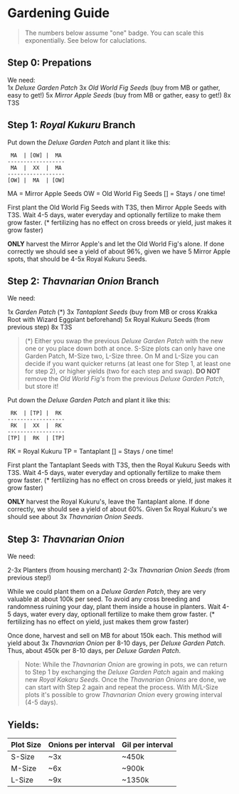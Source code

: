 # Gardening Guide

> The numbers below assume "one" badge. You can scale this exponentially.
> See below for caluclations.

## Step 0: Prepations

We need:  
1x _Deluxe Garden Patch_
3x _Old World Fig Seeds_ (buy from MB or gather, easy to get!)
5x _Mirror Apple Seeds_ (buy from MB or gather, easy to get!)
8x T3S

## Step 1: _Royal Kukuru_ Branch

Put down the _Deluxe Garden Patch_ and plant it like this:

```text
 MA  | [OW] |  MA
------------------
 MA  |  XX  |  MA
------------------
[OW] |  MA  | [OW]
```

MA = Mirror Apple Seeds
OW = Old World Fig Seeds
[] = Stays / one time!

First plant the Old World Fig Seeds with T3S, then Mirror Apple Seeds with T3S.
Wait 4-5 days, water everyday and optionally fertilize to make them grow faster.
(* fertilizing has no effect on cross breeds or yield, just makes it grow faster)

**ONLY** harvest the Mirror Apple's and let the Old World Fig's alone.
If done correctly we should see a yield of about 96%, given we have 5 Mirror Apple spots, that should be 4-5x Royal Kukuru Seeds.

## Step 2: _Thavnarian Onion_ Branch

We need:  

1x _Garden Patch_ (*)
3x _Tantaplant Seeds_ (buy from MB or cross Krakka Root with Wizard Eggplant beforehand)
5x Royal Kukuru Seeds (from previous step)
8x T3S

> (*) Either you swap the previous _Deluxe Garden Patch_ with the new one or you place down both at once.
> S-Size plots can only have one Garden Patch, M-Size two, L-Size three.
> On M and L-Size you can decide if you want quicker returns (at least one for Step 1, at least one for step 2), or higher yields (two for each step and swap).
> **DO NOT** remove the _Old World Fig's_ from the previous _Deluxe Garden Patch_, but store it!

Put down the _Deluxe Garden Patch_ and plant it like this:

```text
 RK  | [TP] |  RK
------------------
 RK  |  XX  |  RK
------------------
[TP] |  RK  | [TP]
```

RK = Royal Kukuru
TP = Tantaplant
[] = Stays / one time!

First plant the Tantaplant Seeds with T3S, then the Royal Kukuru Seeds with T3S.
Wait 4-5 days, water everyday and optionally fertilize to make them grow faster.
(* fertilizing has no effect on cross breeds or yield, just makes it grow faster)

**ONLY** harvest the Royal Kukuru's, leave the Tantaplant alone.
If done correctly, we should see a yield of about 60%. Given 5x Royal Kukuru's we should see about 3x _Thavnarian Onion Seeds_.

## Step 3: _Thavnarian Onion_

We need:

2-3x Planters (from housing merchant)
2-3x _Thavnarian Onion Seeds_ (from previous step!)

While we could plant them on a _Deluxe Garden Patch_, they are very valuable at about 100k per seed.
To avoid any cross breeding and randomness ruining your day, plant them inside a house in planters.
Wait 4-5 days, water every day, optionall fertilize to make them grow faster.
(* fertilizing has no effect on yield, just makes them grow faster)

Once done, harvest and sell on MB for about 150k each.
This method will yield about 3x _Thavnarian Onion_ per 8-10 days, per _Deluxe Garden Patch_.
Thus, about 450k per 8-10 days, per _Deluxe Garden Patch_.

> Note: While the _Thavnarian Onion_ are growing in pots, we can return to Step 1 by exchanging the _Deluxe Garden Patch_ again and making new _Royal Kakaru Seeds_.
> Once the _Thavnarian Onions_ are done, we can start with Step 2 again and repeat the process.
> With M/L-Size plots it's possible to grow _Thavnarian Onion_ every growing interval (4-5 days).

## Yields:

| Plot Size | Onions per interval | Gil per interval |
| --------- | ------------------- | ---------------- |
| S-Size    | ~3x                 | ~450k            |
| M-Size    | ~6x                 | ~900k            |
| L-Size    | ~9x                 | ~1350k           |
